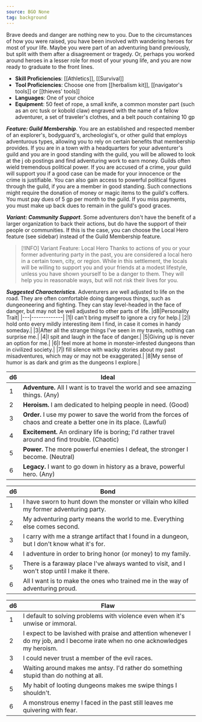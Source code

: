 ```yaml
---
source: BGO None
tag: background
---
```


Brave deeds and danger are nothing new to you. Due to the circumstances of how you were raised, you have been involved with wandering heroes for most of your life. Maybe you were part of an adventuring band previously, but split with them after a disagreement or tragedy. Or, perhaps you worked around heroes in a lesser role for most of your young life, and you are now ready to graduate to the front lines.


- **Skill Proficiencies**: [[Athletics]], [[Survival]]
- **Tool Proficiencies**: Choose one from [[herbalism kit]], [[navigator's tools]] or [[thieves' tools]]
- **Languages**: One of your choice
- **Equipment**: 50 feet of rope, a small knife, a common monster part (such as an orc tusk or kobold claw) engraved with the name of a fellow adventurer, a set of traveler's clothes, and a belt pouch containing 10 gp


**_Feature: Guild Membership_**. You are an established and respected member of an explorer's, bodyguard's, archeologist's, or other guild that employs adventurous types, allowing you to rely on certain benefits that membership provides. If you are in a town with a headquarters for your adventurer's guild and you are in good standing with the guild, you will be allowed to look at the j ob postings and find adventuring work to earn money.
Guilds often wield tremendous political power. If you are accused of a crime, your guild will support you if a good case can be made for your innocence or the crime is justifiable. You can also gain access to powerful political figures through the guild, if you are a member in good standing. Such connections might require the donation of money or magic items to the guild's coffers.
You must pay dues of 5 gp per month to the guild. If you miss payments, you must make up back dues to remain in the guild's good graces.

**_Variant: Community Support_**. Some adventurers don't have the benefit of a larger organization to back their actions, but do have the support of their people or communities. If this is the case, you can choose the Local Hero feature (see sidebar) instead of the Guild Membership feature.
> [!INFO] Variant Feature: Local Hero
>Thanks to actions of you or your former adventuring party in the past, you are considered a local hero in a certain town, city, or region. While in this settlement, the locals will be willing to support you and your friends at a modest lifestyle, unless you have shown yourself to be a danger to them. They will help you in reasonable ways, but will not risk their lives for you.


**_Suggested Characteristics_**. Adventurers are well adjusted to life on the road. They are often comfortable doing dangerous things, such as dungeoneering and fighting. They can stay level-headed in the face of danger, but may not be well adjusted to other parts of life.
|d8|Personality Trait|
|---|-------------|
|1|I can't bring myself to ignore a cry for help.|
|2|I hold onto every mildly interesting item I find, in case it comes in handy someday.|
|3|After all the strange things I've seen in my travels, nothing can surprise me.|
|4|I spit and laugh in the face of danger.|
|5|Giving up is never an option for me.|
|6|I feel more at home in monster-infested dungeons than in civilized society.|
|7|I fill silence with wacky stories about my past misadventures, which may or may not be exaggerated.|
|8|My sense of humor is as dark and grim as the dungeons I explore.|

|d6|Ideal|
|---|-------------|
|1|**Adventure.** All I want is to travel the world and see amazing things. (Any)|
|2|**Heroism.** I am dedicated to helping people in need. (Good)|
|3|**Order.** I use my power to save the world from the forces of chaos and create a better one in its place. (Lawful)|
|4|**Excitement.** An ordinary life is boring; I'd rather travel around and find trouble. (Chaotic)|
|5|**Power.** The more powerful enemies I defeat, the stronger I become. (Neutral)|
|6|**Legacy.** I want to go down in history as a brave, powerful hero. (Any)|

|d6|Bond|
|---|-------------|
|1|I have sworn to hunt down the monster or villain who killed my former adventuring party.|
|2|My adventuring party means the world to me. Everything else comes second.|
|3|I carry with me a strange artifact that I found in a dungeon, but I don't know what it's for.|
|4|I adventure in order to bring honor (or money) to my family.|
|5|There is a faraway place I've always wanted to visit, and I won't stop until I make it there.|
|6|All I want is to make the ones who trained me in the way of adventuring proud.|

|d6|Flaw|
|---|-------------|
|1|I default to solving problems with violence even when it's unwise or immoral.|
|2|I expect to be lavished with praise and attention whenever I do my job, and I become irate when no one acknowledges my heroism.|
|3|I could never trust a member of the evil races.|
|4|Waiting around makes me antsy. I'd rather do something stupid than do nothing at all.|
|5|My habit of looting dungeons makes me swipe things I shouldn't.|
|6|A monstrous enemy I faced in the past still leaves me quivering with fear.|

